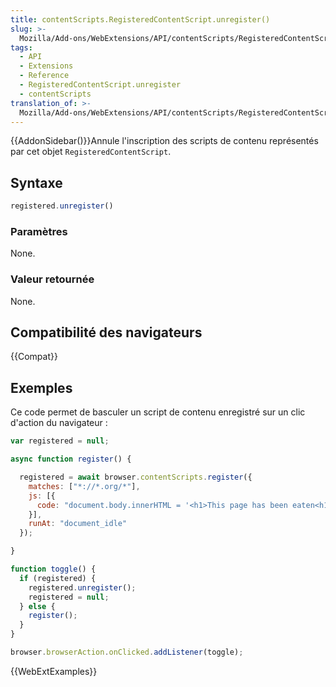 ```yaml
---
title: contentScripts.RegisteredContentScript.unregister()
slug: >-
  Mozilla/Add-ons/WebExtensions/API/contentScripts/RegisteredContentScript/unregister
tags:
  - API
  - Extensions
  - Reference
  - RegisteredContentScript.unregister
  - contentScripts
translation_of: >-
  Mozilla/Add-ons/WebExtensions/API/contentScripts/RegisteredContentScript/unregister
---
```


{{AddonSidebar()}}Annule l'inscription des scripts de contenu représentés par cet objet `RegisteredContentScript`.

## Syntaxe

```js
registered.unregister()
```

### Paramètres

None.

### Valeur retournée

None.

## Compatibilité des navigateurs

{{Compat}}

## Exemples

Ce code permet de basculer un script de contenu enregistré sur un clic d'action du navigateur :

```js
var registered = null;

async function register() {

  registered = await browser.contentScripts.register({
    matches: ["*://*.org/*"],
    js: [{
      code: "document.body.innerHTML = '<h1>This page has been eaten<h1>'"
    }],
    runAt: "document_idle"
  });

}

function toggle() {
  if (registered) {
    registered.unregister();
    registered = null;
  } else {
    register();
  }
}

browser.browserAction.onClicked.addListener(toggle);
```

{{WebExtExamples}}
